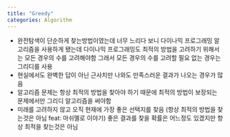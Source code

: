 ```yaml
---
title: "Greedy"
categories: Algorithm
---
```


- 완전탐색이 단순하게 찾는방법이였는데 너무 느리다 보니 다이나믹 프로그래밍 알고리즘을 사용하게 됐는데 다이나믹 프로그래밍도 최적의 방법을 고려하기 위해서는 모든 경우의 수를 고려해야함 그래서 모든 경우의 수를 고려할 필요 없는 경우는 그리디를 사용
- 현실에서도 완벽한 답이 아닌 근사치만 나와도 만족스러운 결과가 나오는 경우가 많음
- 알고리즘 문제는 항상 최적의 방법을 찾아야 하기 때문에 최적의 방법이 보장되는 문제에서만 그리디 알고리즘을 써야함
- 미래를 고려하지 않고 오직 현재에 가장 좋은 선택지를 찾음 (항상 최적의 방법을 찾는것은 아님 feat: 마쉬멜로 이야기)
좋은 결과를 찾을 확률은 어느정도 있겠지만 항상 최적을 찾는것은 아님

